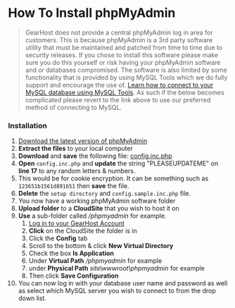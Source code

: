 
# How To Install phpMyAdmin

> GearHost does not provide a central phpMyAdmin log in area for customers. This is because phpMyAdmin is a 3rd party software utility that must be maintained and patched from time to time due to security releases. If you chose to install this software please make sure you do this yourself or risk having your phpMyAdmin software and or databases compromised. The software is also limited by some functionality that is provided by using MySQL Tools which we do fully support and encourage the use of. [Learn how to connect to your MySQL database using MySQL Tools](https://www.gearhost.com/documentation/connecting-to-mysql-database). As such if the below becomes complicated please revert to the link above to use our preferred method of connecting to MySQL.

### Installation
1. [Download the latest version of phpMyAdmin](https://www.phpmyadmin.net/downloads/)
2. **Extract the files** to your local computer
3. **Download** and **save** the following file: [config.inc.php](https://raw.githubusercontent.com/GearHost/docs/master/Images_old/other/config.inc.php)
4. **Open** `config.inc.php` and **update** the string "PLEASEUPDATEME" on **line 17** to any random letters & numbers.
5. This would be for cookie encryption. It can be something such as `123651b1561d891651` then **save** the file.
5. **Delete** the `setup directory` and `config.sample.inc.php` file.
6. You now have a working phpMyAdmin software folder
7. **Upload folder** to a **CloudSite** that you wish to host it on
8. **Use** a sub-folder called */phpmyadmin* for example.
	1. [Log in to your GearHost Account](https://my.gearhost.com/account/login)
	2. **Click** on the CloudSite the folder is in
	3. Click the **Config** tab
	4. Scroll to the bottom & click **New Virtual Directory**
	5. Check the box **Is Application**
	6. Under **Virtual Path** */phpmyadmin* for example
	7. under **Physical Path** *site\wwwroot\phpmyadmin* for example
	8. Then click **Save Configuration**
7. You can now log in with your database user name and password as well as select which MySQL server you wish to connect to from the drop down list.